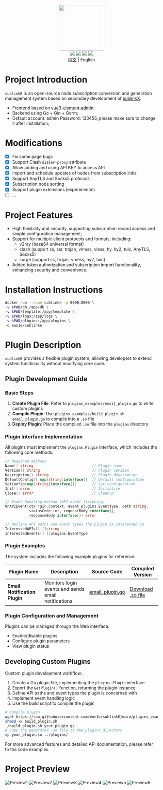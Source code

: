 <div align="center">
<img src="webs/src/assets/logo.png" width="150px" height="150px" />
</div>

<div align="center">
  <img src="https://img.shields.io/badge/Vue-5.0.8-brightgreen.svg"/>
  <img src="https://img.shields.io/badge/Go-1.24.3-green.svg"/>
  <img src="https://img.shields.io/badge/Element%20Plus-2.6.1-blue.svg"/>
  <img src="https://img.shields.io/badge/license-MIT-green.svg"/>
  <div align="center"> <a href="README.md">中文</a> | English</div>


</div>

# Project Introduction

`sublinkE` is an open-source node subscription conversion and generation management system based on secondary development of [sublinkX](https://github.com/gooaclok819/sublinkX).

- Frontend based on [vue3-element-admin](https://github.com/youlaitech/vue3-element-admin);
- Backend using Go + Gin + Gorm;
- Default account: admin Password: 123456, please make sure to change it after installation;

# Modifications


- [x] Fix some page bugs
- [x] Support Clash `dialer-proxy` attribute
- [x] Allow adding and using API KEY to access API
- [x] Import and schedule updates of nodes from subscription links
- [x] Support AnyTLS and Socks5 protocols
- [x] Subscription node sorting
- [x] Support plugin extensions (experimental)
- [ ] ...

# Project Features

- High flexibility and security, supporting subscription record access and simple configuration management;
- Support for multiple client protocols and formats, including:
    - v2ray (base64 universal format)
    - clash (support ss, ssr, trojan, vmess, vless, hy, hy2, tuic, AnyTLS, Socks5)
    - surge (support ss, trojan, vmess, hy2, tuic)
- Added token authorization and subscription import functionality, enhancing security and convenience.

# Installation Instructions
```bash
docker run --name sublinke -p 8000:8000 \
-v $PWD/db:/app/db \
-v $PWD/template:/app/template \
-v $PWD/logs:/app/logs \
-v $PWD/plugins:/app/plugins \
-d eun1e/sublinke 
```

# Plugin Description

`sublinkE` provides a flexible plugin system, allowing developers to extend system functionality without modifying core code.

## Plugin Development Guide

### Basic Steps

1. **Create Plugin File**: Refer to `plugins_examples/email_plugin.go` to write custom plugins
2. **Compile Plugin**: Use `plugins_examples/build_plugin.sh email_plugin.go` to compile into a `.so` file
3. **Deploy Plugin**: Place the compiled `.so` file into the `plugins` directory

### Plugin Interface Implementation

All plugins must implement the `plugins.Plugin` interface, which includes the following core methods:

```go
// Required methods
Name() string                           // Plugin name
Version() string                        // Plugin version
Description() string                    // Plugin description
DefaultConfig() map[string]interface{}  // Default configuration
SetConfig(map[string]interface{})       // Set configuration
Init() error                            // Initialize
Close() error                           // Cleanup

// Event handling method (API event listening)
OnAPIEvent(ctx *gin.Context, event plugins.EventType, path string, 
           statusCode int, requestBody interface{}, 
           responseBody interface{}) error

// Declare API paths and event types the plugin is interested in
InterestedAPIs() []string
InterestedEvents() []plugins.EventType
```

### Plugin Examples

The system includes the following example plugins for reference:

| Plugin Name | Description | Source Code | Compiled Version |
|-------------|-------------|------------|-----------------|
| **Email Notification Plugin** | Monitors login events and sends email notifications | [email_plugin.go](https://github.com/eun1e/sublinkE/blob/main/plugins_examples/email_plugin.go) | [Download .so file](https://raw.githubusercontent.com/eun1e/sublinkE/main/plugins_examples/email_plugin.so) |

### Plugin Configuration and Management

Plugins can be managed through the Web interface:
- Enable/disable plugins
- Configure plugin parameters
- View plugin status

## Developing Custom Plugins

Custom plugin development workflow:

1. Create a Go plugin file, implementing the `plugins.Plugin` interface
2. Export the `GetPlugin()` function, returning the plugin instance
3. Define API paths and event types the plugin is concerned with
4. Implement event handling logic
5. Use the build script to compile the plugin

```bash
# Compile plugin
wget https://raw.githubusercontent.com/eun1e/sublinkE/main/plugins_examples/build_plugin.sh
chmod +x build_plugin.sh
./build_plugin.sh your_plugin.go
# Copy the generated .so file to the plugins directory
cp your_plugin.so ../plugins/
```

For more advanced features and detailed API documentation, please refer to the code examples.

# Project Preview

![Preview1](webs/src/assets/1.png)
![Preview2](webs/src/assets/2.png)
![Preview3](webs/src/assets/3.png)
![Preview4](webs/src/assets/4.png)
![Preview5](webs/src/assets/5.png)
![Preview6](webs/src/assets/6.png)